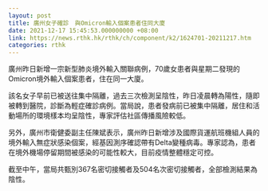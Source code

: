 ```yaml
---
layout: post
title: 廣州女子確診　與Omicron輸入個案患者住同大廈
date: 2021-12-17 15:45:53.000000000 +08:00
link: https://news.rthk.hk/rthk/ch/component/k2/1624701-20211217.htm
categories: rthk
---
```


廣州昨日新增一宗新型肺炎境外輸入關聯病例，70歲女患者與星期二發現的Omicron境外輸入個案患者，住在同一大廈。 

該名女子早前已被送往集中隔離，過去三次檢測呈陰性，昨日凌晨轉為陽性，隨即被轉到醫院，診斷為輕症確診病例。當局說，患者發病前已被集中隔離，居住和活動場所的環境樣本均呈陰性，專家評估社區傳播風險較低。

另外，廣州市衛健委副主任陳斌表示，廣州昨日新增涉及國際貨運航班機組人員的境外輸入無症狀感染個案，經基因測序確認帶有Delta變種病毒。專家認為，患者在境外機場停留期間被感染的可能性較大，目前疫情整體穩定可控。

截至中午，當局共甄別367名密切接觸者及504名次密切接觸者，全部檢測結果為陰性。
